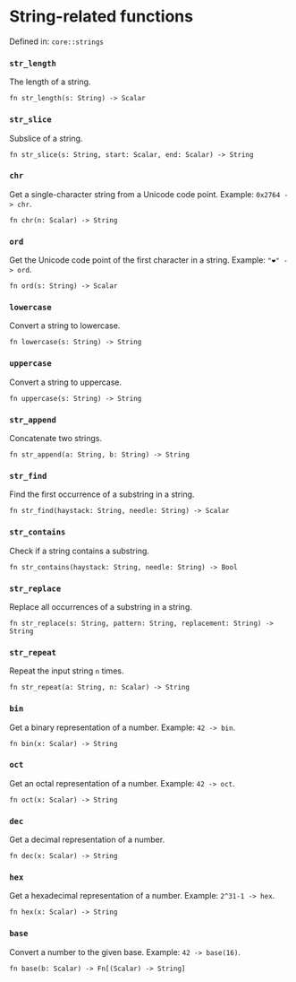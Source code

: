 # String-related functions

Defined in: `core::strings`

### `str_length`
The length of a string.

```nbt
fn str_length(s: String) -> Scalar
```

### `str_slice`
Subslice of a string.

```nbt
fn str_slice(s: String, start: Scalar, end: Scalar) -> String
```

### `chr`
Get a single-character string from a Unicode code point. Example: `0x2764 -> chr`.

```nbt
fn chr(n: Scalar) -> String
```

### `ord`
Get the Unicode code point of the first character in a string. Example: `"❤" -> ord`.

```nbt
fn ord(s: String) -> Scalar
```

### `lowercase`
Convert a string to lowercase.

```nbt
fn lowercase(s: String) -> String
```

### `uppercase`
Convert a string to uppercase.

```nbt
fn uppercase(s: String) -> String
```

### `str_append`
Concatenate two strings.

```nbt
fn str_append(a: String, b: String) -> String
```

### `str_find`
Find the first occurrence of a substring in a string.

```nbt
fn str_find(haystack: String, needle: String) -> Scalar
```

### `str_contains`
Check if a string contains a substring.

```nbt
fn str_contains(haystack: String, needle: String) -> Bool
```

### `str_replace`
Replace all occurrences of a substring in a string.

```nbt
fn str_replace(s: String, pattern: String, replacement: String) -> String
```

### `str_repeat`
Repeat the input string `n` times.

```nbt
fn str_repeat(a: String, n: Scalar) -> String
```

### `bin`
Get a binary representation of a number. Example: `42 -> bin`.

```nbt
fn bin(x: Scalar) -> String
```

### `oct`
Get an octal representation of a number. Example: `42 -> oct`.

```nbt
fn oct(x: Scalar) -> String
```

### `dec`
Get a decimal representation of a number.

```nbt
fn dec(x: Scalar) -> String
```

### `hex`
Get a hexadecimal representation of a number. Example: `2^31-1 -> hex`.

```nbt
fn hex(x: Scalar) -> String
```

### `base`
Convert a number to the given base. Example: `42 -> base(16)`.

```nbt
fn base(b: Scalar) -> Fn[(Scalar) -> String]
```


